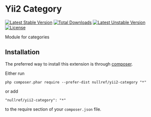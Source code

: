 Yii2 Category
===============
[![Latest Stable Version](https://poser.pugx.org/nullref/yii2-category/v/stable)](https://packagist.org/packages/nullref/yii2-category) [![Total Downloads](https://poser.pugx.org/nullref/yii2-category/downloads)](https://packagist.org/packages/nullref/yii2-category) [![Latest Unstable Version](https://poser.pugx.org/nullref/yii2-category/v/unstable)](https://packagist.org/packages/nullref/yii2-category) [![License](https://poser.pugx.org/nullref/yii2-category/license)](https://packagist.org/packages/nullref/yii2-category)

Module for categories

Installation
------------

The preferred way to install this extension is through [composer](http://getcomposer.org/download/).

Either run

```
php composer.phar require --prefer-dist nullref/yii2-category "*"
```

or add

```
"nullref/yii2-category": "*"
```

to the require section of your `composer.json` file.
